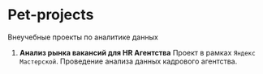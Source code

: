 # Pet-projects
Внеучебные проекты по аналитике данных 

1. **Анализ рынка вакансий для HR Агентства**
Проект в рамках `Яндекс Мастерской`. Проведение анализа данных кадрового агентства. 
